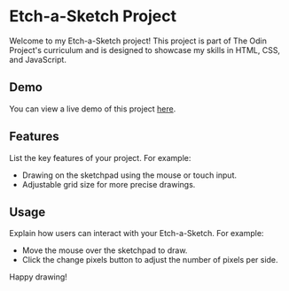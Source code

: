 # Etch-a-Sketch Project

Welcome to my Etch-a-Sketch project! This project is part of The Odin Project's curriculum and is designed to showcase my skills in HTML, CSS, and JavaScript.

## Demo

You can view a live demo of this project [here](https://zahrabateninia.github.io/Etch-a-Sketch/).

## Features

List the key features of your project. For example:
- Drawing on the sketchpad using the mouse or touch input.
- Adjustable grid size for more precise drawings.

## Usage

Explain how users can interact with your Etch-a-Sketch. For example:
- Move the mouse over the sketchpad to draw.
- Click the change pixels button to adjust the number of pixels per side.

Happy drawing!
